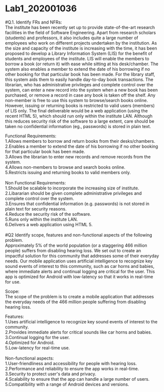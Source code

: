 # Lab1_202001036

#Q.1. Identify FRs and NFRs:<br />
The institute has been recently set up to provide state-of-the-art research facilities in the
field of Software Engineering. Apart from research scholars (students) and professors, it also
includes quite a large number of employees who work on different projects undertaken by
the institution.
As the size and capacity of the institute is increasing with the time, it has been proposed to
develop a Library Information System (LIS) for the benefit of students and employees of the
institute. LIS will enable the members to borrow a book (or return it) with ease while sitting
at his desk/chamber. The system also enables a member to extend the date of his borrowing
if no other booking for that particular book has been made. For the library staff, this system
aids them to easily handle day-to-day book transactions. The librarian, who has
administrative privileges and complete control over the system, can enter a new record into
the system when a new book has been purchased, or remove a record in case any book is
taken off the shelf. Any non-member is free to use this system to browse/search books
online. However, issuing or returning books is restricted to valid users (members) of LIS only.
The final deliverable would be a web application (using the recent HTML 5), which should
run only within the institute LAN. Although this reduces security risk of the software to a
large extent, care should be taken no confidential information (eg., passwords) is stored in
plain text.<br />


Functional Requirements:<br />
1.Allows members to borrow and return books from their desks/chambers.<br />
2.Enables a member to extend the date of his borrowing if no other booking for that particular book has been made.<br />
3.Allows the librarian to enter new records and remove records from the system.<br />
4.Allows non-members to browse and search books online.<br />
5.Restricts issuing and returning books to valid members only.<br />
<br />
Non Functional Requirements:<br />
1.Should be scalable to incorporate the increasing size of institute.<br />
2.Libararian should be given complete administrative privileges and complete control over the system.<br />
3.Ensures that confidential information (e.g. passwords) is not stored in plain text for security reasons.<br />
4.Reduce the security risk of the software.<br />
5.Runs only within the institute LAN.<br />
6.Delivers a web application using HTML 5.<br />
<br />
#Q2 Identify scope, features and non-functional aspects of the following problem.<br />
Approximately 5% of the world population (or a staggering 466 million people) suffers from
disabling hearing loss. We set out to create an impactful solution for this community that
addresses some of their everyday needs. Our mobile application uses artificial intelligence to
recognize key sound events of interest to this community, such as car horns and babies,
where immediate alerts and continual logging are critical for the user. This app is optimized
for Android with low-latency so that it works in real-time for use.<br />

Scope:<br />
The scope of the problem is to create a mobile application that addresses the everyday needs of the 466 million people suffering from disabling hearing loss.<br />

Features:<br />
1.Uses artificial intelligence to recognize key sound events of interest to the community.<br />
2.Provides immediate alerts for critical sounds like car horns and babies.<br />
3.Continual logging for the user.<br />
4.Optimized for Android.<br />
5.Low-latency for real-time use.<br />
<br />
Non-functional aspects:<br />
1.User-friendliness and accessibility for people with hearing loss.<br />
2.Performance and reliability to ensure the app works in real-time.<br />
3.Security to protect user's data and privacy.<br />
4.Scalability to ensure that the app can handle a large number of users.<br />
5.Compatibility with a range of Android devices and versions.<br />
